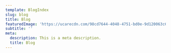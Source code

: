 ```yaml
---
template: BlogIndex
slug: blog
title: Blog
featuredImage: 'https://ucarecdn.com/98cd7644-4048-4751-bd0e-9d120063c6b5/'
subtitle: ''
meta:
  description: This is a meta description.
  title: Blog
---
```

